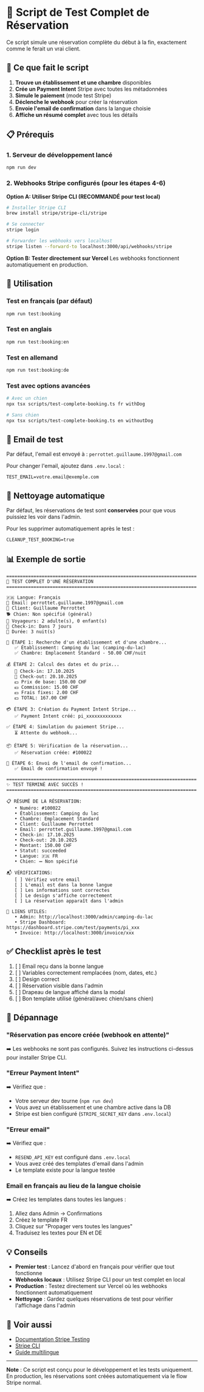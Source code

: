 # 🧪 Script de Test Complet de Réservation

Ce script simule une réservation complète du début à la fin, exactement comme le ferait un vrai client.

## 🎯 Ce que fait le script

1. **Trouve un établissement et une chambre** disponibles
2. **Crée un Payment Intent** Stripe avec toutes les métadonnées
3. **Simule le paiement** (mode test Stripe)
4. **Déclenche le webhook** pour créer la réservation
5. **Envoie l'email de confirmation** dans la langue choisie
6. **Affiche un résumé complet** avec tous les détails

## 📋 Prérequis

### 1. Serveur de développement lancé

```bash
npm run dev
```

### 2. Webhooks Stripe configurés (pour les étapes 4-6)

**Option A: Utiliser Stripe CLI (RECOMMANDÉ pour test local)**

```bash
# Installer Stripe CLI
brew install stripe/stripe-cli/stripe

# Se connecter
stripe login

# Forwarder les webhooks vers localhost
stripe listen --forward-to localhost:3000/api/webhooks/stripe
```

**Option B: Tester directement sur Vercel**
Les webhooks fonctionnent automatiquement en production.

## 🚀 Utilisation

### Test en français (par défaut)

```bash
npm run test:booking
```

### Test en anglais

```bash
npm run test:booking:en
```

### Test en allemand

```bash
npm run test:booking:de
```

### Test avec options avancées

```bash
# Avec un chien
npx tsx scripts/test-complete-booking.ts fr withDog

# Sans chien
npx tsx scripts/test-complete-booking.ts en withoutDog
```

## 📧 Email de test

Par défaut, l'email est envoyé à : `perrottet.guillaume.1997@gmail.com`

Pour changer l'email, ajoutez dans `.env.local` :

```env
TEST_EMAIL=votre.email@exemple.com
```

## 🧹 Nettoyage automatique

Par défaut, les réservations de test sont **conservées** pour que vous puissiez les voir dans l'admin.

Pour les supprimer automatiquement après le test :

```env
CLEANUP_TEST_BOOKING=true
```

## 📊 Exemple de sortie

```
======================================================================
🧪 TEST COMPLET D'UNE RÉSERVATION
======================================================================

🇫🇷 Langue: Français
📧 Email: perrottet.guillaume.1997@gmail.com
👤 Client: Guillaume Perrottet
🐕 Chien: Non spécifié (général)
👥 Voyageurs: 2 adulte(s), 0 enfant(s)
📅 Check-in: Dans 7 jours
🌙 Durée: 3 nuit(s)

📍 ÉTAPE 1: Recherche d'un établissement et d'une chambre...
   ✅ Établissement: Camping du lac (camping-du-lac)
   ✅ Chambre: Emplacement Standard - 50.00 CHF/nuit

💰 ÉTAPE 2: Calcul des dates et du prix...
   📅 Check-in: 17.10.2025
   📅 Check-out: 20.10.2025
   💵 Prix de base: 150.00 CHF
   💵 Commission: 15.00 CHF
   💵 Frais fixes: 2.00 CHF
   💵 TOTAL: 167.00 CHF

💳 ÉTAPE 3: Création du Payment Intent Stripe...
   ✅ Payment Intent créé: pi_xxxxxxxxxxxxx

✅ ÉTAPE 4: Simulation du paiement Stripe...
   ⏳ Attente du webhook...

📦 ÉTAPE 5: Vérification de la réservation...
   ✅ Réservation créée: #100022

📧 ÉTAPE 6: Envoi de l'email de confirmation...
   ✅ Email de confirmation envoyé !

======================================================================
✨ TEST TERMINÉ AVEC SUCCÈS !
======================================================================

📋 RÉSUMÉ DE LA RÉSERVATION:
   • Numéro: #100022
   • Établissement: Camping du lac
   • Chambre: Emplacement Standard
   • Client: Guillaume Perrottet
   • Email: perrottet.guillaume.1997@gmail.com
   • Check-in: 17.10.2025
   • Check-out: 20.10.2025
   • Montant: 150.00 CHF
   • Statut: succeeded
   • Langue: 🇫🇷 FR
   • Chien: ➖ Non spécifié

📬 VÉRIFICATIONS:
   [ ] Vérifiez votre email
   [ ] L'email est dans la bonne langue
   [ ] Les informations sont correctes
   [ ] Le design s'affiche correctement
   [ ] La réservation apparaît dans l'admin

🔗 LIENS UTILES:
   • Admin: http://localhost:3000/admin/camping-du-lac
   • Stripe Dashboard: https://dashboard.stripe.com/test/payments/pi_xxx
   • Invoice: http://localhost:3000/invoice/xxx
```

## ✅ Checklist après le test

1. [ ] Email reçu dans la bonne langue
2. [ ] Variables correctement remplacées (nom, dates, etc.)
3. [ ] Design correct
4. [ ] Réservation visible dans l'admin
5. [ ] Drapeau de langue affiché dans la modal
6. [ ] Bon template utilisé (général/avec chien/sans chien)

## 🐛 Dépannage

### "Réservation pas encore créée (webhook en attente)"

➡️ Les webhooks ne sont pas configurés. Suivez les instructions ci-dessus pour installer Stripe CLI.

### "Erreur Payment Intent"

➡️ Vérifiez que :

- Votre serveur dev tourne (`npm run dev`)
- Vous avez un établissement et une chambre active dans la DB
- Stripe est bien configuré (`STRIPE_SECRET_KEY` dans `.env.local`)

### "Erreur email"

➡️ Vérifiez que :

- `RESEND_API_KEY` est configuré dans `.env.local`
- Vous avez créé des templates d'email dans l'admin
- Le template existe pour la langue testée

### Email en français au lieu de la langue choisie

➡️ Créez les templates dans toutes les langues :

1. Allez dans Admin → Confirmations
2. Créez le template FR
3. Cliquez sur "Propager vers toutes les langues"
4. Traduisez les textes pour EN et DE

## 💡 Conseils

- **Premier test** : Lancez d'abord en français pour vérifier que tout fonctionne
- **Webhooks locaux** : Utilisez Stripe CLI pour un test complet en local
- **Production** : Testez directement sur Vercel où les webhooks fonctionnent automatiquement
- **Nettoyage** : Gardez quelques réservations de test pour vérifier l'affichage dans l'admin

## 🔗 Voir aussi

- [Documentation Stripe Testing](https://stripe.com/docs/testing)
- [Stripe CLI](https://stripe.com/docs/stripe-cli)
- [Guide multilingue](./MULTILINGUAL_EMAIL_ADMIN_GUIDE.md)

---

**Note** : Ce script est conçu pour le développement et les tests uniquement. En production, les réservations sont créées automatiquement via le flow Stripe normal.
